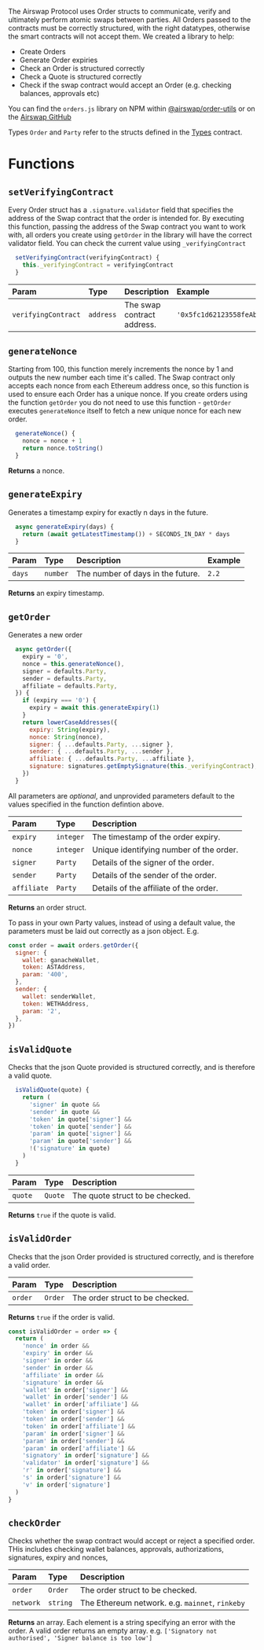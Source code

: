 The Airswap Protocol uses Order structs to communicate, verify and ultimately perform atomic swaps between parties. All Orders passed to the contracts must be correctly structured, with the right datatypes, otherwise the smart contracts will not accept them. We created a library to help:
- Create Orders
- Generate Order expiries
- Check an Order is structured correctly
- Check a Quote is structured correctly
- Check if the swap contract would accept an Order (e.g. checking balances, approvals etc)

You can find the `orders.js` library on NPM within [@airswap/order-utils](https://www.npmjs.com/package/@airswap/order-utils) or on the [Airswap GitHub](https://github.com/airswap/airswap-protocols/blob/master/utils/order-utils/src/orders.js)

Types `Order` and `Party` refer to the structs defined in the [Types](https://docs.airswap.io/contracts/types) contract.

# Functions

## `setVerifyingContract`

Every Order struct has a `.signature.validator` field that specifies the address of the Swap contract that the order is intended for. By executing this function, passing the address of the Swap contract you want to work with, all orders you create using `getOrder` in the library will have the correct validator field. You can check the current value using `_verifyingContract`



```javascript
  setVerifyingContract(verifyingContract) {
    this._verifyingContract = verifyingContract
  }
```

| Param               | Type     | Description                | Example                                        |
| :------------------ | :------- | :------------------------- | :--------------------------------------------- |
| `verifyingContract` | `address`| The swap contract address. | `'0x5fc1d62123558feAbad1B806FDEfeC1dE61162dE'` |

## `generateNonce`

Starting from 100, this function merely increments the nonce by 1 and outputs the new number each time it's called. The Swap contract only accepts each nonce from each Ethereum address once, so this function is used to ensure each Order has a unique nonce. If you create orders using the function `getOrder` you do not need to use this function - `getOrder` executes `generateNonce` itself to fetch a new unique nonce for each new order.

```javascript
  generateNonce() {
    nonce = nonce + 1
    return nonce.toString()
  }
```

**Returns** a nonce.

## `generateExpiry`

Generates a timestamp expiry for exactly n days in the future.

```javascript
  async generateExpiry(days) {
    return (await getLatestTimestamp()) + SECONDS_IN_DAY * days
  }
```

| Param     | Type     | Description                       | Example     |
| :-------- | :------- | :-------------------------------- | :---------- |
| `days`    | `number` | The number of days in the future. | `2.2`       |

**Returns** an expiry timestamp.

## `getOrder`

Generates a new order

```javascript
  async getOrder({
    expiry = '0',
    nonce = this.generateNonce(),
    signer = defaults.Party,
    sender = defaults.Party,
    affiliate = defaults.Party,
  }) {
    if (expiry === '0') {
      expiry = await this.generateExpiry(1)
    }
    return lowerCaseAddresses({
      expiry: String(expiry),
      nonce: String(nonce),
      signer: { ...defaults.Party, ...signer },
      sender: { ...defaults.Party, ...sender },
      affiliate: { ...defaults.Party, ...affiliate },
      signature: signatures.getEmptySignature(this._verifyingContract),
    })
  }
```

All parameters are _optional_, and unprovided parameters default to the values specified in the function defintion above.

| Param       | Type     | Description                            |
| :---------- | :------- | :------------------------------------- |
| `expiry`    | `integer`| The timestamp of the order expiry.     |
| `nonce`     | `integer`| Unique identifying number of the order.|
| `signer`    | `Party`  | Details of the signer of the order.    |
| `sender`    | `Party`  | Details of the sender of the order.    |
| `affiliate` | `Party`  | Details of the affiliate of the order. |

**Returns** an order struct.

To pass in your own Party values, instead of using a default value, the parameters must be laid out correctly as a json object. E.g.
```javascript
const order = await orders.getOrder({
  signer: {
    wallet: ganacheWallet,
    token: ASTAddress,
    param: '400',
  },
  sender: {
    wallet: senderWallet,
    token: WETHAddress,
    param: '2',
  },
})
```

## `isValidQuote`

Checks that the json Quote provided is structured correctly, and is therefore a valid quote.

```javascript
  isValidQuote(quote) {
    return (
      'signer' in quote &&
      'sender' in quote &&
      'token' in quote['signer'] &&
      'token' in quote['sender'] &&
      'param' in quote['signer'] &&
      'param' in quote['sender'] &&
      !('signature' in quote)
    )
  }
```

| Param    | Type    | Description                         |
| :------- | :------ | :---------------------------------- |
| `quote`  | `Quote` | The quote struct to be checked.     |

**Returns** `true` if the quote is valid.


## `isValidOrder`

Checks that the json Order provided is structured correctly, and is therefore a valid order.

| Param    | Type    | Description                         |
| :------- | :------ | :---------------------------------- |
| `order`  | `Order` | The order struct to be checked.     |

**Returns** `true` if the order is valid.

```javascript
const isValidOrder = order => {
  return (
    'nonce' in order &&
    'expiry' in order &&
    'signer' in order &&
    'sender' in order &&
    'affiliate' in order &&
    'signature' in order &&
    'wallet' in order['signer'] &&
    'wallet' in order['sender'] &&
    'wallet' in order['affiliate'] &&
    'token' in order['signer'] &&
    'token' in order['sender'] &&
    'token' in order['affiliate'] &&
    'param' in order['signer'] &&
    'param' in order['sender'] &&
    'param' in order['affiliate'] &&
    'signatory' in order['signature'] &&
    'validator' in order['signature'] &&
    'r' in order['signature'] &&
    's' in order['signature'] &&
    'v' in order['signature']
  )
}
```

## `checkOrder`

Checks whether the swap contract would accept or reject a specified order. THis includes checking wallet balances, approvals, authorizations, signatures, expiry and nonces,

| Param     | Type     | Description                                      |
| :-------- | :------- | :----------------------------------------------- |
| `order`   | `Order`  | The order struct to be checked.                  |
| `network` | `string` | The Ethereum network. e.g. `mainnet`, `rinkeby`  |

**Returns** an array. Each element is a string specifying an error with the order. A valid order returns an empty array.
e.g. `['Signatory not authorised', 'Signer balance is too low']`
